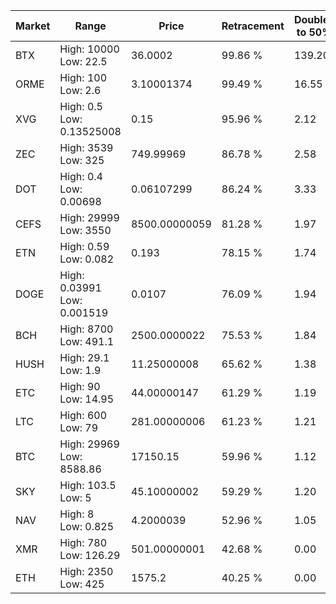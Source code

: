 | Market | Range | Price| Retracement | Doubles to 50% |
| --- | --- | --- | --- | --- |
| BTX | High: 10000<br />Low: 22.5 | 36.0002 | 99.86 % | 139.20 |
| ORME | High: 100<br />Low: 2.6 | 3.10001374 | 99.49 % | 16.55 |
| XVG | High: 0.5<br />Low: 0.13525008 | 0.15 | 95.96 % | 2.12 |
| ZEC | High: 3539<br />Low: 325 | 749.99969 | 86.78 % | 2.58 |
| DOT | High: 0.4<br />Low: 0.00698 | 0.06107299 | 86.24 % | 3.33 |
| CEFS | High: 29999<br />Low: 3550 | 8500.00000059 | 81.28 % | 1.97 |
| ETN | High: 0.59<br />Low: 0.082 | 0.193 | 78.15 % | 1.74 |
| DOGE | High: 0.03991<br />Low: 0.001519 | 0.0107 | 76.09 % | 1.94 |
| BCH | High: 8700<br />Low: 491.1 | 2500.0000022 | 75.53 % | 1.84 |
| HUSH | High: 29.1<br />Low: 1.9 | 11.25000008 | 65.62 % | 1.38 |
| ETC | High: 90<br />Low: 14.95 | 44.00000147 | 61.29 % | 1.19 |
| LTC | High: 600<br />Low: 79 | 281.00000006 | 61.23 % | 1.21 |
| BTC | High: 29969<br />Low: 8588.86 | 17150.15 | 59.96 % | 1.12 |
| SKY | High: 103.5<br />Low: 5 | 45.10000002 | 59.29 % | 1.20 |
| NAV | High: 8<br />Low: 0.825 | 4.2000039 | 52.96 % | 1.05 |
| XMR | High: 780<br />Low: 126.29 | 501.00000001 | 42.68 % | 0.00 |
| ETH | High: 2350<br />Low: 425 | 1575.2 | 40.25 % | 0.00 |
